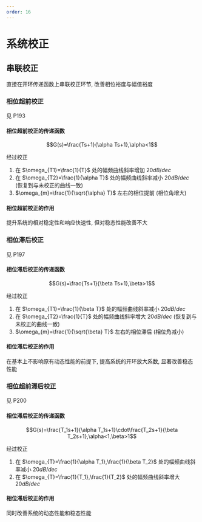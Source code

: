 ```yaml
---
order: 16
---
```


# 系统校正
## 串联校正
直接在开环传递函数上串联校正环节, 改善相位裕度与幅值裕度

### 相位超前校正
见 P193

#### 相位超前校正的传递函数
$$G(s)=\frac{Ts+1}{\alpha Ts+1},\alpha<1$$

经过校正 
1. 在 $\omega_{T1}=\frac{1}{T}$ 处的幅频曲线斜率增加 $20dB/dec$ 
1. 在 $\omega_{T2}=\frac{1}{\alpha T}$ 处的幅频曲线斜率减小 $20dB/dec$ (恢复到与未校正的曲线一致) 
1. $\omega_{m}=\frac{1}{\sqrt{\alpha} T}$ 左右的相位提前 (相位角增大)

#### 相位超前校正的作用
提升系统的相对稳定性和响应快速性, 但对稳态性能改善不大

### 相位滞后校正
见 P197

#### 相位滞后校正的传递函数
$$G(s)=\frac{Ts+1}{\beta Ts+1},\beta>1$$

经过校正 
1. 在 $\omega_{T1}=\frac{1}{\beta T}$ 处的幅频曲线斜率减小 $20dB/dec$ 
1. 在 $\omega_{T2}=\frac{1}{T}$ 处的幅频曲线斜率增大 $20dB/dec$ (恢复到与未校正的曲线一致) 
1. $\omega_{m}=\frac{1}{\sqrt{\beta} T}$ 左右的相位滞后 (相位角减小)

#### 相位滞后校正的作用
在基本上不影响原有动态性能的前提下, 提高系统的开环放大系数, 显著改善稳态性能

### 相位超前滞后校正
见 P200

#### 相位滞后校正的传递函数
$$G(s)=\frac{T_1s+1}{\alpha T_1s+1}\cdot\frac{T_2s+1}{\beta T_2s+1},\alpha<1,\beta>1$$

经过校正 
1. 在 $\omega_{T}=\frac{1}{\alpha T_1},\frac{1}{\beta T_2}$ 处的幅频曲线斜率减小 $20dB/dec$ 
1. 在 $\omega_{T}=\frac{1}{T_1},\frac{1}{T_2}$ 处的幅频曲线斜率增大 $20dB/dec$

#### 相位滞后校正的作用
同时改善系统的动态性能和稳态性能